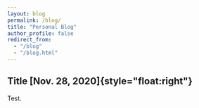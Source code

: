 ```yaml
---
layout: blog
permalink: /blog/
title: "Personal Blog"
author_profile: false
redirect_from: 
  - "/blog"
  - "/blog.html"
---
```


## Title [Nov. 28, 2020]{style="float:right"}
Test.

